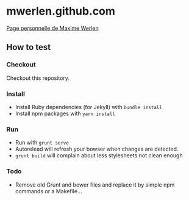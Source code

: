 mwerlen.github.com
==================

[Page personnelle de Maxime Werlen](http://maxime.werlen.fr)


How to test
-----------

### Checkout

Checkout this repository.

### Install 

* Install Ruby dependencies (for Jekyll) with `bundle install`
* Install npm packages with `yarn install`

### Run

* Run with `grunt serve`
* Autorelead will refresh your bowser when changes are detected.
* `grunt build` will complain about less stylesheets not clean enough

### Todo

* Remove old Grunt and bower files and replace it by simple npm commands or a Makefile...

